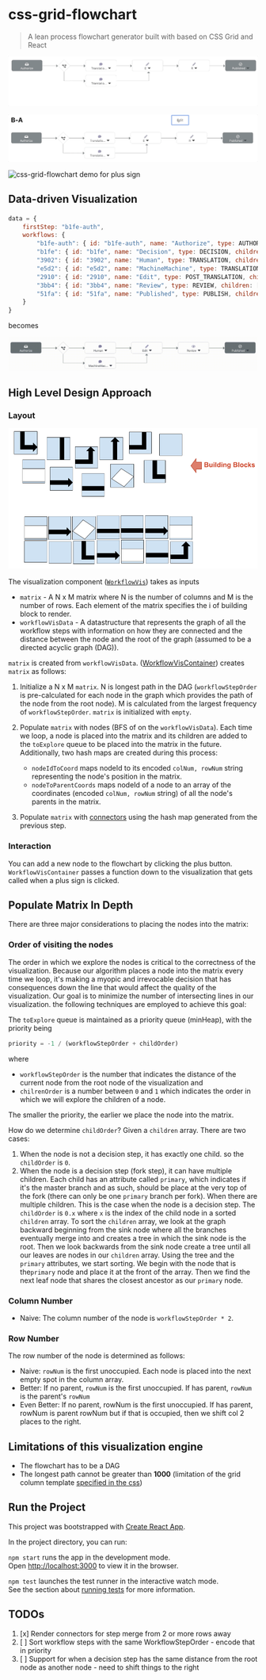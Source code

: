 # css-grid-flowchart

> A lean process flowchart generator built with based on CSS Grid and React

![css-grid-flowchart demo of permuations](/resource/04-04-demo-permutations.gif)

![css-grid-flowchart demo for plus sign](/resource/04-04-demo-plus-sign.gif)

![css-grid-flowchart demo for plus sign](/resource/reveal-plus-sign-with-clicking.gif)

## Data-driven Visualization

```javascript
data = {
    firstStep: "b1fe-auth",
    workflows: {
        "b1fe-auth": { id: "b1fe-auth", name: "Authorize", type: AUTHORIZE, children: ["b1fe"] },
        "b1fe": { id: "b1fe", name: "Decision", type: DECISION, children: ["3902", "e5d2"] },
        "3902": { id: "3902", name: "Human", type: TRANSLATION, children: [ "2910"] },
        "e5d2": { id: "e5d2", name: "MachineMachine", type: TRANSLATION, children: ["3bb4"] },
        "2910": { id: "2910", name: "Edit", type: POST_TRANSLATION, children: ["3bb4"] },
        "3bb4": { id: "3bb4", name: "Review", type: REVIEW, children: ["51fa"] },
        "51fa": { id: "51fa", name: "Published", type: PUBLISH, children: [] }
    }
}
```

becomes

![css-grid-flowchart example workflow](/resource/example-workflow.png)

## High Level Design Approach

### Layout

![css-grid-flowchart design approach](/resource/designApproach.png)

The visualization component ([`WorkflowVis`](/src/components/WorkflowVis.tsx)) takes as inputs

- `matrix` - A N x M matrix where N is the number of columns and M is the number of rows. Each element of the matrix specifies the i of building block to render.
- `workflowVisData` - A datastructure that represents the graph of all the workflow steps with information on how they are connected and the distance between the node and the root of the graph (assumed to be a directed acyclic graph (DAG)).

`matrix` is created from `workflowVisData`. ([WorkflowVisContainer](/src/components/WorkflowVisContainer.tsx)) creates `matrix` as follows:

1. Initialize a N x M `matrix`. N is longest path in the DAG (`workflowStepOrder` is pre-calculated for each node in the graph which provides the path of the node from the root node). M is calculated from the largest frequency of `workflowStepOrder`. `matrix` is initialized with `empty`.

2. Populate `matrix` with nodes (BFS of on the `workflowVisData`). Each time we loop, a node is placed into the matrix and its children are added to the `toExplore` queue to be placed into the matrix in the future. Additionally, two hash maps are created during this process:

    - `nodeIdToCoord` maps nodeId to its encoded `colNum, rowNum` string representing the node's position in the matrix.  
    - `nodeToParentCoords` maps nodeId of a node to an array of the coordinates (encoded `colNum, rowNum` string) of all the node's parents in the matrix.

3. Populate `matrix` with [connectors](/src/components/connectors.tsx) using the hash map generated from the previous step.

### Interaction

You can add a new node to the flowchart by clicking the plus button. `WorkflowVisContainer` passes a function down to the visualization that gets called when a plus sign is clicked.

## Populate Matrix In Depth

There are three major considerations to placing the nodes into the matrix:

### Order of visiting the nodes

The order in which we explore the nodes is critical to the correctness of the visualization. Because our algorithm places a node into the matrix every time we loop, it's making a myopic and irrevocable decision that has consequences down the line that would affect the quality of the visualization. Our goal is to minimize the number of intersecting lines in our visualization. the following techniques are employed to achieve this goal:

The `toExplore` queue is maintained as a priority queue (minHeap), with the priority being

```javascript
priority = -1 / (workflowStepOrder + childOrder)
```

where

- `workflowStepOrder` is the number that indicates the distance of the current node from the root node of the visualization and
- `chilrenOrder` is a number between `0` and `1` which indicates the order in which we will explore the children of a node.

The smaller the priority, the earlier we place the node into the matrix.

How do we determine `childOrder`? Given a `children` array. There are two cases:

1. When the node is not a decision step, it has exactly one child. so the `childOrder` is `0`.
2. When the node is a decision step (fork step), it can have multiple children. Each child has an attribute called `primary`, which indicates if it's the master branch and as such, should be place at the very top of the fork (there can only be one `primary` branch per fork). When there are multiple children. This is the case when the node is a decision step. The `childOrder` is `0.x` where `x` is the index of the child node in a sorted `children` array. To sort the `children` array, we look at the graph backward beginning from the sink node where all the branches eventually merge into and creates a tree  in which the sink node is the root. Then we look backwards from the sink node create a tree until all our leaves are nodes in our `children` array. Using the tree and the `primary` attributes, we start sorting. We begin with the node that is the`primary` node and place it at the front of the array. Then we find the next leaf node that shares the closest ancestor as our `primary` node.

### Column Number

- Naive: The column number of the node is `workflowStepOrder * 2`.

### Row Number

The row number of the node is determined as follows:

- Naive: `rowNum` is the first unoccupied. Each node is placed into the next empty spot in the column array.
- Better: If no parent, `rowNum` is the first unoccupied. If has parent, `rowNum` is the parent's `rowNum`
- Even Better: If no parent, rowNum is the first unoccupied. If has parent, rowNum is parent rowNum but if that is occupied, then we shift col 2 places to the right.

## Limitations of this visualization engine

- The flowchart has to be a DAG
- The longest path cannot be greater than **1000** (limitation of the grid column template [specified in the css](https://github.com/xiaoyunyang/css-grid-flowchart/blob/994b5842a214cd0d57046239c8dce69ec69e87d5/src/components/styles/workflowVis.module.css#L13))

## Run the Project

This project was bootstrapped with [Create React App](https://github.com/facebook/create-react-app).

In the project directory, you can run:

`npm start` runs the app in the development mode.<br>
Open [http://localhost:3000](http://localhost:3000) to view it in the browser.

`npm test` launches the test runner in the interactive watch mode.<br>
See the section about [running tests](https://facebook.github.io/create-react-app/docs/running-tests) for more information.

## TODOs

1. [x] Render connectors for step merge from 2 or more rows away
2. [ ] Sort workflow steps with the same WorkflowStepOrder - encode that in priority
3. [ ] Support for when a decision step has the same distance from the root node as another node - need to shift things to the right